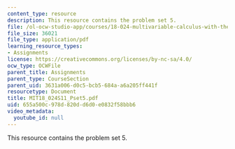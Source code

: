 ```yaml
---
content_type: resource
description: This resource contains the problem set 5.
file: /ol-ocw-studio-app/courses/18-024-multivariable-calculus-with-theory-spring-2011/655a500c978d820dd6d0e0832f58bbb6_MIT18_024S11_Pset5.pdf
file_size: 36021
file_type: application/pdf
learning_resource_types:
- Assignments
license: https://creativecommons.org/licenses/by-nc-sa/4.0/
ocw_type: OCWFile
parent_title: Assignments
parent_type: CourseSection
parent_uid: 3631a006-d0c5-bcb5-684a-a6a205ff441f
resourcetype: Document
title: MIT18_024S11_Pset5.pdf
uid: 655a500c-978d-820d-d6d0-e0832f58bbb6
video_metadata:
  youtube_id: null
---
```

This resource contains the problem set 5.